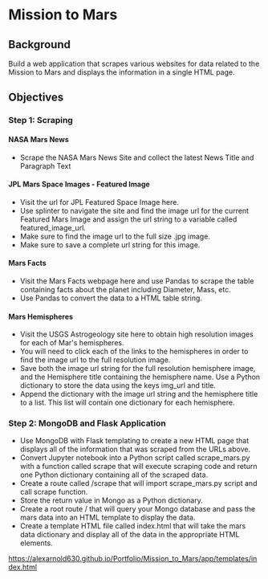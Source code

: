 # **Mission to Mars**

## Background
Build a web application that scrapes various websites for data related to the Mission to Mars and displays the information in a single HTML page.

## Objectives

### Step 1: Scraping
#### NASA Mars News
- Scrape the NASA Mars News Site and collect the latest News Title and Paragraph Text

#### JPL Mars Space Images - Featured Image
- Visit the url for JPL Featured Space Image here.
- Use splinter to navigate the site and find the image url for the current Featured Mars Image and assign the url string to a variable called featured_image_url.
- Make sure to find the image url to the full size .jpg image.
- Make sure to save a complete url string for this image.

#### Mars Facts
- Visit the Mars Facts webpage here and use Pandas to scrape the table containing facts about the planet including Diameter, Mass, etc.
- Use Pandas to convert the data to a HTML table string.

#### Mars Hemispheres
- Visit the USGS Astrogeology site here to obtain high resolution images for each of Mar's hemispheres.
- You will need to click each of the links to the hemispheres in order to find the image url to the full resolution image.
- Save both the image url string for the full resolution hemisphere image, and the Hemisphere title containing the hemisphere name. Use a Python dictionary to store the data using the keys img_url and title.
- Append the dictionary with the image url string and the hemisphere title to a list. This list will contain one dictionary for each hemisphere.

### Step 2: MongoDB and Flask Application
- Use MongoDB with Flask templating to create a new HTML page that displays all of the information that was scraped from the URLs above.
- Convert Jupyter notebook into a Python script called scrape_mars.py with a function called scrape that will execute scraping code and return one Python dictionary containing all of the scraped data.
- Create a route called /scrape that will import scrape_mars.py script and call scrape function.
- Store the return value in Mongo as a Python dictionary.
- Create a root route / that will query your Mongo database and pass the mars data into an HTML template to display the data.
- Create a template HTML file called index.html that will take the mars data dictionary and display all of the data in the appropriate HTML elements.

https://alexarnold630.github.io/Portfolio/Mission_to_Mars/app/templates/index.html